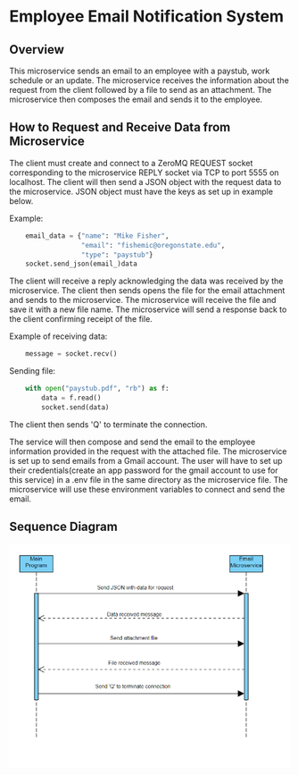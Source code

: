 # Employee Email Notification System

## Overview

This microservice sends an email to an employee with a paystub, work schedule or an update. The microservice receives the information about the request from the client followed by a file to send as an attachment. The microservice then composes the email and sends it to the employee.

## How to Request and Receive Data from Microservice

The client must create and connect to a ZeroMQ REQUEST socket corresponding to the microservice REPLY socket via TCP to port 5555 on localhost. The client will then send a JSON object with the request data to the microservice. JSON object must have the keys as set up in example below.

Example:
```python
    email_data = {"name": "Mike Fisher",
                  "email": "fishemic@oregonstate.edu",
                  "type": "paystub"}
    socket.send_json(email_)data
```

The client will receive a reply acknowledging the data was received by the microservice. The client then sends opens the file for the email attachment and sends to the microservice. The microservice will receive the file and save it with a new file name. The microservice will send a response back to the client confirming receipt of the file.

Example of receiving data:
```python
    message = socket.recv()
```
Sending file:
```python
    with open("paystub.pdf", "rb") as f:
        data = f.read()
        socket.send(data)
```
The client then sends 'Q' to terminate the connection.

The service will then compose and send the email to the employee information provided in the request with the attached file. The microservice is set up to send emails from a Gmail account. The user will have to set up their credentials(create an app password for the gmail account to use for this service) in a .env file in the same directory as the microservice file. The microservice will use these environment variables to connect and send the email.

## Sequence Diagram

![alt text](image.png)